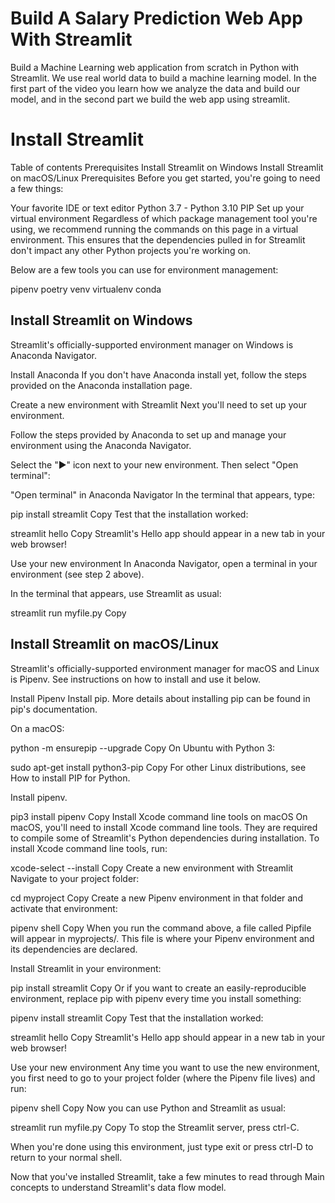 # Build A Salary Prediction Web App With Streamlit

Build a Machine Learning web application from scratch in Python with Streamlit. We use real world data to build a machine learning model. In the first part of the video you learn how we analyze the data and build our model, and in the second part we build the web app using streamlit.

# Install Streamlit
Table of contents
Prerequisites
Install Streamlit on Windows
Install Streamlit on macOS/Linux
Prerequisites
Before you get started, you're going to need a few things:

Your favorite IDE or text editor
Python 3.7 - Python 3.10
PIP
Set up your virtual environment
Regardless of which package management tool you're using, we recommend running the commands on this page in a virtual environment. This ensures that the dependencies pulled in for Streamlit don't impact any other Python projects you're working on.

Below are a few tools you can use for environment management:

pipenv
poetry
venv
virtualenv
conda

## Install Streamlit on Windows
Streamlit's officially-supported environment manager on Windows is Anaconda Navigator.

Install Anaconda
If you don't have Anaconda install yet, follow the steps provided on the Anaconda installation page.

Create a new environment with Streamlit
Next you'll need to set up your environment.

Follow the steps provided by Anaconda to set up and manage your environment using the Anaconda Navigator.

Select the "▶" icon next to your new environment. Then select "Open terminal":

"Open terminal" in Anaconda Navigator
In the terminal that appears, type:

pip install streamlit
Copy
Test that the installation worked:

streamlit hello
Copy
Streamlit's Hello app should appear in a new tab in your web browser!

Use your new environment
In Anaconda Navigator, open a terminal in your environment (see step 2 above).

In the terminal that appears, use Streamlit as usual:

streamlit run myfile.py
Copy

## Install Streamlit on macOS/Linux
Streamlit's officially-supported environment manager for macOS and Linux is Pipenv. See instructions on how to install and use it below.

Install Pipenv
Install pip. More details about installing pip can be found in pip's documentation.

On a macOS:

python -m ensurepip --upgrade
Copy
On Ubuntu with Python 3:

sudo apt-get install python3-pip
Copy
For other Linux distributions, see How to install PIP for Python.

Install pipenv.

pip3 install pipenv
Copy
Install Xcode command line tools on macOS
On macOS, you'll need to install Xcode command line tools. They are required to compile some of Streamlit's Python dependencies during installation. To install Xcode command line tools, run:

xcode-select --install
Copy
Create a new environment with Streamlit
Navigate to your project folder:

cd myproject
Copy
Create a new Pipenv environment in that folder and activate that environment:

pipenv shell
Copy
When you run the command above, a file called Pipfile will appear in myprojects/. This file is where your Pipenv environment and its dependencies are declared.

Install Streamlit in your environment:

pip install streamlit
Copy
Or if you want to create an easily-reproducible environment, replace pip with pipenv every time you install something:

pipenv install streamlit
Copy
Test that the installation worked:

streamlit hello
Copy
Streamlit's Hello app should appear in a new tab in your web browser!

Use your new environment
Any time you want to use the new environment, you first need to go to your project folder (where the Pipenv file lives) and run:

pipenv shell
Copy
Now you can use Python and Streamlit as usual:

streamlit run myfile.py
Copy
To stop the Streamlit server, press ctrl-C.

When you're done using this environment, just type exit or press ctrl-D to return to your normal shell.

Now that you've installed Streamlit, take a few minutes to read through Main concepts to understand Streamlit's data flow model.
